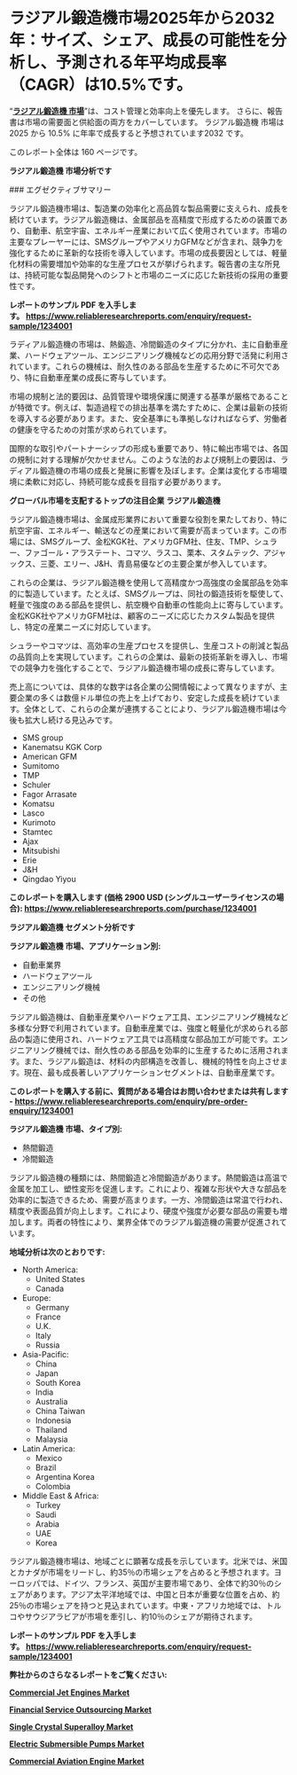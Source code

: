 <p><h1>ラジアル鍛造機市場2025年から2032年：サイズ、シェア、成長の可能性を分析し、予測される年平均成長率（CAGR）は10.5%です。</h1></p><p>&ldquo;<strong><a href="https://www.reliableresearchreports.com/radial-forging-machines-r1234001?utm_campaign=107&utm_medium=9&utm_source=Github&utm_content=ia&utm_term=15012025&utm_id=radial-forging-machines">ラジアル鍛造機 市場</a></strong>&rdquo;は、コスト管理と効率向上を優先します。 さらに、報告書は市場の需要面と供給面の両方をカバーしています。 ラジアル鍛造機 市場は 2025 から 10.5% に年率で成長すると予想されています2032 です。</p>
<p>このレポート全体は 160 ページです。</p>
<p><strong>ラジアル鍛造機 市場分析です</strong></p>
<p><p>### エグゼクティブサマリー</p><p>ラジアル鍛造機市場は、製造業の効率化と高品質な製品需要に支えられ、成長を続けています。ラジアル鍛造機は、金属部品を高精度で形成するための装置であり、自動車、航空宇宙、エネルギー産業において広く使用されています。市場の主要なプレーヤーには、SMSグループやアメリカGFMなどが含まれ、競争力を強化するために革新的な技術を導入しています。市場の成長要因としては、軽量化材料の需要増加や効率的な生産プロセスが挙げられます。報告書の主な所見は、持続可能な製品開発へのシフトと市場のニーズに応じた新技術の採用の重要性です。</p></p>
<p><strong>レポートのサンプル PDF を入手します。&nbsp;<a href="https://www.reliableresearchreports.com/enquiry/request-sample/1234001?utm_campaign=107&utm_medium=9&utm_source=Github&utm_content=ia&utm_term=15012025&utm_id=radial-forging-machines">https://www.reliableresearchreports.com/enquiry/request-sample/1234001</a></strong></p>
<p><p>ラディアル鍛造機の市場は、熱鍛造、冷間鍛造のタイプに分かれ、主に自動車産業、ハードウェアツール、エンジニアリング機械などの応用分野で活発に利用されています。これらの機械は、耐久性のある部品を生産するために不可欠であり、特に自動車産業の成長に寄与しています。</p><p>市場の規制と法的要因は、品質管理や環境保護に関連する基準が厳格であることが特徴です。例えば、製造過程での排出基準を満たすために、企業は最新の技術を導入する必要があります。また、安全基準にも準拠しなければならず、労働者の健康を守るための対策が求められています。</p><p>国際的な取引やパートナーシップの形成も重要であり、特に輸出市場では、各国の規制に対する理解が欠かせません。このような法的および規制上の要因は、ラディアル鍛造機の市場の成長と発展に影響を及ぼします。企業は変化する市場環境に柔軟に対応し、持続可能な成長を目指す必要があります。</p></p>
<p><strong>グローバル市場を支配するトップの注目企業 ラジアル鍛造機</strong></p>
<p><p>ラジアル鍛造機市場は、金属成形業界において重要な役割を果たしており、特に航空宇宙、エネルギー、輸送などの産業において需要が高まっています。この市場には、SMSグループ、金松KGK社、アメリカGFM社、住友、TMP、シュラー、ファゴール・アラステート、コマツ、ラスコ、栗本、スタムテック、アジャックス、三菱、エリー、J&H、青島易優などの主要企業が参入しています。</p><p>これらの企業は、ラジアル鍛造機を使用して高精度かつ高強度の金属部品を効率的に製造しています。たとえば、SMSグループは、同社の鍛造技術を駆使して、軽量で強度のある部品を提供し、航空機や自動車の性能向上に寄与しています。金松KGK社やアメリカGFM社は、顧客のニーズに応じたカスタム製品を提供し、特定の産業ニーズに対応しています。</p><p>シュラーやコマツは、高効率の生産プロセスを提供し、生産コストの削減と製品の品質向上を実現しています。これらの企業は、最新の技術革新を導入し、市場での競争力を強化することで、ラジアル鍛造機市場の成長に寄与しています。</p><p>売上高については、具体的な数字は各企業の公開情報によって異なりますが、主要企業の多くは数億ドル単位の売上を上げており、安定した成長を続けています。全体として、これらの企業が連携することにより、ラジアル鍛造機市場は今後も拡大し続ける見込みです。</p></p>
<p><ul><li>SMS group</li><li>Kanematsu KGK Corp</li><li>American GFM</li><li>Sumitomo</li><li>TMP</li><li>Schuler</li><li>Fagor Arrasate</li><li>Komatsu</li><li>Lasco</li><li>Kurimoto</li><li>Stamtec</li><li>Ajax</li><li>Mitsubishi</li><li>Erie</li><li>J&H</li><li>Qingdao Yiyou</li></ul></p>
<p><strong>このレポートを購入します (価格 2900 USD (シングルユーザーライセンスの場合):&nbsp;<a href="https://www.reliableresearchreports.com/purchase/1234001?utm_campaign=107&utm_medium=9&utm_source=Github&utm_content=ia&utm_term=15012025&utm_id=radial-forging-machines">https://www.reliableresearchreports.com/purchase/1234001</a></strong></p>
<p><strong>ラジアル鍛造機 セグメント分析です</strong></p>
<p><strong>ラジアル鍛造機 市場、アプリケーション別:</strong></p>
<p><ul><li>自動車業界</li><li>ハードウェアツール</li><li>エンジニアリング機械</li><li>その他</li></ul></p>
<p><p>ラジアル鍛造機は、自動車産業やハードウェア工具、エンジニアリング機械など多様な分野で利用されています。自動車産業では、強度と軽量化が求められる部品の製造に使用され、ハードウェア工具では高精度な部品加工が可能です。エンジニアリング機械では、耐久性のある部品を効率的に生産するために活用されます。また、ラジアル鍛造は、材料の内部構造を改善し、機械的特性を向上させます。現在、最も成長著しいアプリケーションセグメントは、自動車産業です。</p></p>
<p><strong>このレポートを購入する前に、質問がある場合はお問い合わせまたは共有します - <a href="https://www.reliableresearchreports.com/enquiry/pre-order-enquiry/1234001?utm_campaign=107&utm_medium=9&utm_source=Github&utm_content=ia&utm_term=15012025&utm_id=radial-forging-machines">https://www.reliableresearchreports.com/enquiry/pre-order-enquiry/1234001</a></strong></p>
<p><strong>ラジアル鍛造機 市場、タイプ別:</strong></p>
<p><ul><li>熱間鍛造</li><li>冷間鍛造</li></ul></p>
<p><p>ラジアル鍛造機の種類には、熱間鍛造と冷間鍛造があります。熱間鍛造は高温で金属を加工し、塑性変形を促進します。これにより、複雑な形状や大きな部品を効率的に製造できるため、需要が高まります。一方、冷間鍛造は常温で行われ、精度や表面品質が向上します。これにより、硬度や強度が必要な部品の需要も増加します。両者の特性により、業界全体でのラジアル鍛造機の需要が促進されています。</p></p>
<p><strong>地域分析は次のとおりです:</strong></p>
<p><ul>
    <li>
        North America:
        <ul>
            <li>United States</li>
            <li>Canada</li>
        </ul>
    </li>
    <li>
        Europe:
        <ul>
            <li>Germany</li>
            <li>France</li>
            <li>U.K.</li>
            <li>Italy</li>
            <li>Russia</li>
        </ul>
    </li>
    <li>
        Asia-Pacific:
        <ul>
            <li>China</li>
            <li>Japan</li>
            <li>South Korea</li>
            <li>India</li>
            <li>Australia</li>
            <li>China Taiwan</li>
            <li>Indonesia</li>
            <li>Thailand</li>
            <li>Malaysia</li>
        </ul>
    </li>
    <li>
        Latin America:
        <ul>
            <li>Mexico</li>
            <li>Brazil</li>
            <li>Argentina Korea</li>
            <li>Colombia</li>
        </ul>
    </li>
    <li>
        Middle East & Africa:
        <ul>
            <li>Turkey</li>
            <li>Saudi</li>
            <li>Arabia</li>
            <li>UAE</li>
            <li>Korea</li>
        </ul>
    </li>
    </ul></p>
<p><p>ラジアル鍛造機市場は、地域ごとに顕著な成長を示しています。北米では、米国とカナダが市場をリードし、約35％の市場シェアを占めると予想されます。ヨーロッパでは、ドイツ、フランス、英国が主要市場であり、全体で約30％のシェアがあります。アジア太平洋地域では、中国と日本が重要な位置を占め、約25％の市場シェアを持つと見込まれています。中東・アフリカ地域では、トルコやサウジアラビアが市場を牽引し、約10％のシェアが期待されます。</p></p>
<p><strong>レポートのサンプル PDF を入手します。&nbsp;<a href="https://www.reliableresearchreports.com/enquiry/request-sample/1234001?utm_campaign=107&utm_medium=9&utm_source=Github&utm_content=ia&utm_term=15012025&utm_id=radial-forging-machines">https://www.reliableresearchreports.com/enquiry/request-sample/1234001</a></strong></p>
<p><strong></strong></p>
<p><strong></strong></p>
<p><strong></strong></p>
<p><strong></strong></p>
<p><strong>弊社からのさらなるレポートをご覧ください:</strong></p>
<p><strong><p><a href="https://github.com/petbigbeepjn/Market-Research-Report-List-1/blob/main/commercial-jet-engines-market.md?utm_campaign=107&utm_medium=9&utm_source=Github&utm_content=ia&utm_term=15012025&utm_id=radial-forging-machines">Commercial Jet Engines Market</a></p><p><a href="https://github.com/risingtrista99259/Market-Research-Report-List-1/blob/main/financial-service-outsourcing-market.md?utm_campaign=107&utm_medium=9&utm_source=Github&utm_content=ia&utm_term=15012025&utm_id=radial-forging-machines">Financial Service Outsourcing Market</a></p><p><a href="https://github.com/birnbaumbulah0/Market-Research-Report-List-1/blob/main/single-crystal-superalloy-market.md?utm_campaign=107&utm_medium=9&utm_source=Github&utm_content=ia&utm_term=15012025&utm_id=radial-forging-machines">Single Crystal Superalloy Market</a></p><p><a href="https://github.com/dmitriyvo6rog/Market-Research-Report-List-1/blob/main/electric-submersible-pumps-market.md?utm_campaign=107&utm_medium=9&utm_source=Github&utm_content=ia&utm_term=15012025&utm_id=radial-forging-machines">Electric Submersible Pumps Market</a></p><p><a href="https://github.com/luckyshygirl/Market-Research-Report-List-7/blob/main/commercial-aviation-engine-market.md?utm_campaign=107&utm_medium=9&utm_source=Github&utm_content=ia&utm_term=15012025&utm_id=radial-forging-machines">Commercial Aviation Engine Market</a></p></strong></p>